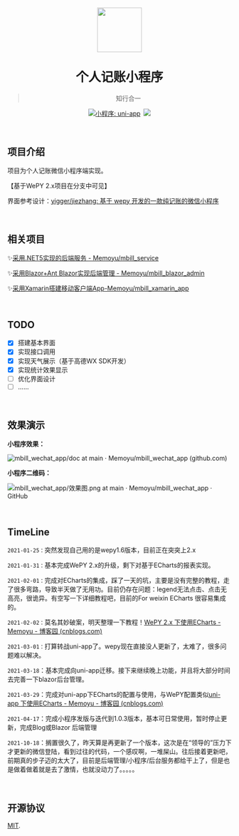 <h1  align="center">
    <a href="http://memoyu.cn/">
        <img width="100" height="100" src="https://github.com/Memoyu/Memoyu.Core/blob/master/doc/images/memoyu.png">
    </a>
    </br>
    </br>
     <span  align="center">
          个人记账小程序
     </span>
</h1>
<div align="center">

> 知行合一

[![小程序: uni-app](https://img.shields.io/badge/小程序-uni--app-blue)](https://github.com/dcloudio/uni-app)&ensp;[![](https://img.shields.io/badge/license-MIT-3963bc.svg)](LICENSE)

</div>

&nbsp;

## 项目介绍

项目为个人记账微信小程序端实现。

【基于WePY 2.x项目在分支中可见】

界面参考设计：[yigger/jiezhang: 基于 wepy 开发的一款纯记账的微信小程序 ](https://github.com/yigger/jiezhang)

&nbsp;

## 相关项目

✨[采用.NET5实现的后端服务 - Memoyu/mbill_service](https://github.com/Memoyu/mbill_service)

✨[采用Blazor+Ant Blazor实现后端管理 - Memoyu/mbill_blazor_admin](https://github.com/Memoyu/mbill_blazor_admin)

✨[采用Xamarin搭建移动客户端App-Memoyu/mbill_xamarin_app](https://github.com/Memoyu/mbill_xamarin_app)

&nbsp;

## TODO

- [x] 搭建基本界面
- [x] 实现接口调用
- [x] 实现天气展示（基于高德WX SDK开发）
- [x] 实现统计效果显示
- [ ] 优化界面设计
- [ ] ......

&nbsp;

## 效果演示

**小程序效果：**

![mbill_wechat_app/doc at main · Memoyu/mbill_wechat_app (github.com)](https://github.com/Memoyu/mbill_wechat_app/blob/main/doc/效果图.png)

**小程序二维码：**

![mbill_wechat_app/效果图.png at main · Memoyu/mbill_wechat_app · GitHub](https://github.com/Memoyu/mbill_wechat_app/blob/main/doc/效果图.png)

&nbsp;

## TimeLine

`2021-01-25：`突然发现自己用的是wepy1.6版本，目前正在突突上2.x

`2021-01-31：`基本完成WePY 2.x的升级，剩下对基于ECharts的报表实现。

`2021-02-01：`完成对ECharts的集成，踩了一天的坑，主要是没有完整的教程，走了很多弯路，导致半天做了无用功。目前仍存在问题：legend无法点击、点击无高亮，很诡异。有空写一下详细教程吧，目前的For weixin ECharts 很容易集成的。

`2021-02-02：`莫名其妙破案，明天整理一下教程！[WePY 2.x 下使用ECharts - Memoyu - 博客园 (cnblogs.com)](https://www.cnblogs.com/memoyu/p/14360278.html)

`2021-03-01：`打算转战uni-app了。wepy现在直接没人更新了，太难了，很多问题难以解决。

`2021-03-18`：基本完成向uni-app迁移。接下来继续晚上功能，并且将大部分时间去完善一下blazor后台管理。

`2021-03-29`：完成对uni-app下ECharts的配置与使用，与WePY配置类似[uni-app 下使用ECharts - Memoyu - 博客园 (cnblogs.com)](https://www.cnblogs.com/memoyu/p/14555331.html)

`2021-04-17`：完成小程序发版与迭代到1.0.3版本，基本可日常使用，暂时停止更新，完成Blog或Blazor 后端管理

`2021-10-18`：搁置很久了，昨天算是再更新了一个版本，这次是在“领导的”压力下才更新的微信登陆，看到过往的代码，一个感叹啊，一堆屎山。往后接着更新吧，前期真的步子迈的太大了，目前是后端管理/小程序/后台服务都给干上了，但是也是做着做着就是去了激情，也就没动力了。。。。。

&nbsp;

## 开源协议

[MIT](LICENSE).
